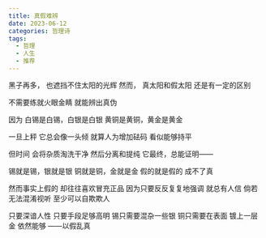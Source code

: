 ```yaml
---
title: 真假难辨
date: 2023-06-12
categories: 哲理诗
tags:
  - 哲理
  - 人生
  - 推荐
---
```


黑子再多，
也遮挡不住太阳的光辉
然而，
真太阳和假太阳
还是有一定的区别
<!--more-->
不需要练就火眼金睛
就能辨出真伪

因为
白锡是白锡，白银是白银
黄铜是黄铜，黄金是黄金

一旦上秤
它总会像一头倾
就算人为增加砝码
看似能够持平

但时间
会将杂质淘洗干净
然后分离和提纯
它最终，总能证明——

锡就是锡，银就是银
铜就是铜，金就是金
假的就是假的
成不了真

然而事实上假的
却往往喜欢冒充正品
因为只要反反复复地强调
就总有人信
倘若无法混淆视听
至少可以自欺欺人

只要深谙人性
只要手段足够高明
锡只需要混杂一些银
铜只需要在表面
镀上一层金
依然能够
——以假乱真
